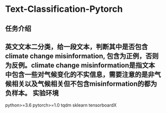 # Text-Classification-Pytorch
任务介绍
---
英文文本二分类，给一段文本，判断其中是否包含climate change misinformation, 包含为正例，否则为反例。climate change misinformation是指文本中包含一些对气候变化的不实信息，需要注意的是非气候相关以及气候相关但不包含misinformation的都为负样本。
实验环境
---
python>=3.6
pytorch>=1.0
tqdm
sklearn
tensorboardX

